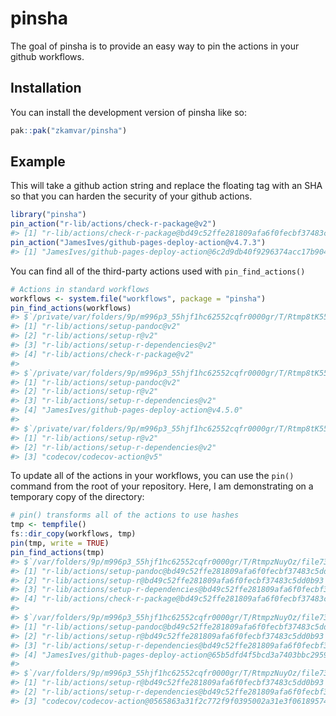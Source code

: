 
<!-- README.md is generated from README.Rmd. Please edit that file -->

# pinsha

<!-- badges: start -->

<!-- badges: end -->

The goal of pinsha is to provide an easy way to pin the actions in your
github workflows.

## Installation

You can install the development version of pinsha like so:

``` r
pak::pak("zkamvar/pinsha")
```

## Example

This will take a github action string and replace the floating tag with
an SHA so that you can harden the security of your github actions.

``` r
library("pinsha")
pin_action("r-lib/actions/check-r-package@v2")
#> [1] "r-lib/actions/check-r-package@bd49c52ffe281809afa6f0fecbf37483c5dd0b93 #v2.11.3"
pin_action("JamesIves/github-pages-deploy-action@v4.7.3")
#> [1] "JamesIves/github-pages-deploy-action@6c2d9db40f9296374acc17b90404b6e8864128c8 #v4.7.3"
```

You can find all of the third-party actions used with
`pin_find_actions()`

``` r
# Actions in standard workflows
workflows <- system.file("workflows", package = "pinsha")
pin_find_actions(workflows)
#> $`/private/var/folders/9p/m996p3_55hjf1hc62552cqfr0000gr/T/Rtmp8tK556/temp_libpath12cc5ab655d0/pinsha/workflows/R-CMD-check.yaml`
#> [1] "r-lib/actions/setup-pandoc@v2"        
#> [2] "r-lib/actions/setup-r@v2"             
#> [3] "r-lib/actions/setup-r-dependencies@v2"
#> [4] "r-lib/actions/check-r-package@v2"     
#> 
#> $`/private/var/folders/9p/m996p3_55hjf1hc62552cqfr0000gr/T/Rtmp8tK556/temp_libpath12cc5ab655d0/pinsha/workflows/pkdown.yaml`
#> [1] "r-lib/actions/setup-pandoc@v2"              
#> [2] "r-lib/actions/setup-r@v2"                   
#> [3] "r-lib/actions/setup-r-dependencies@v2"      
#> [4] "JamesIves/github-pages-deploy-action@v4.5.0"
#> 
#> $`/private/var/folders/9p/m996p3_55hjf1hc62552cqfr0000gr/T/Rtmp8tK556/temp_libpath12cc5ab655d0/pinsha/workflows/test-coverage.yaml`
#> [1] "r-lib/actions/setup-r@v2"             
#> [2] "r-lib/actions/setup-r-dependencies@v2"
#> [3] "codecov/codecov-action@v5"
```

To update all of the actions in your workflows, you can use the `pin()`
command from the root of your repository. Here, I am demonstrating on a
temporary copy of the directory:

``` r
# pin() transforms all of the actions to use hashes
tmp <- tempfile()
fs::dir_copy(workflows, tmp)
pin(tmp, write = TRUE)
pin_find_actions(tmp)
#> $`/var/folders/9p/m996p3_55hjf1hc62552cqfr0000gr/T/RtmpzNuyOz/file735c48f00ecb/R-CMD-check.yaml`
#> [1] "r-lib/actions/setup-pandoc@bd49c52ffe281809afa6f0fecbf37483c5dd0b93 #v2.11.3"        
#> [2] "r-lib/actions/setup-r@bd49c52ffe281809afa6f0fecbf37483c5dd0b93 #v2.11.3"             
#> [3] "r-lib/actions/setup-r-dependencies@bd49c52ffe281809afa6f0fecbf37483c5dd0b93 #v2.11.3"
#> [4] "r-lib/actions/check-r-package@bd49c52ffe281809afa6f0fecbf37483c5dd0b93 #v2.11.3"     
#> 
#> $`/var/folders/9p/m996p3_55hjf1hc62552cqfr0000gr/T/RtmpzNuyOz/file735c48f00ecb/pkdown.yaml`
#> [1] "r-lib/actions/setup-pandoc@bd49c52ffe281809afa6f0fecbf37483c5dd0b93 #v2.11.3"         
#> [2] "r-lib/actions/setup-r@bd49c52ffe281809afa6f0fecbf37483c5dd0b93 #v2.11.3"              
#> [3] "r-lib/actions/setup-r-dependencies@bd49c52ffe281809afa6f0fecbf37483c5dd0b93 #v2.11.3" 
#> [4] "JamesIves/github-pages-deploy-action@65b5dfd4f5bcd3a7403bbc2959c144256167464e #v4.5.0"
#> 
#> $`/var/folders/9p/m996p3_55hjf1hc62552cqfr0000gr/T/RtmpzNuyOz/file735c48f00ecb/test-coverage.yaml`
#> [1] "r-lib/actions/setup-r@bd49c52ffe281809afa6f0fecbf37483c5dd0b93 #v2.11.3"             
#> [2] "r-lib/actions/setup-r-dependencies@bd49c52ffe281809afa6f0fecbf37483c5dd0b93 #v2.11.3"
#> [3] "codecov/codecov-action@0565863a31f2c772f9f0395002a31e3f06189574 #v5.4.0"
```

